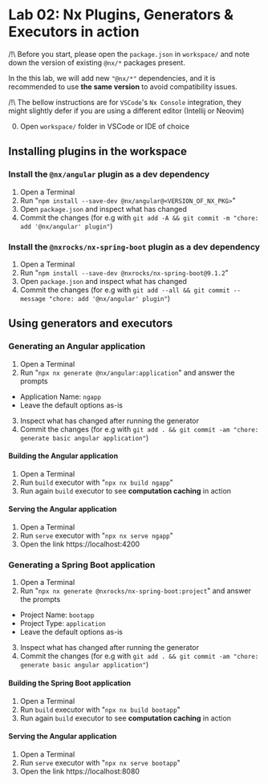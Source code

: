# Lab 02: Nx Plugins, Generators & Executors in action

/!\ Before you start, please open the `package.json` in `workspace/` and note down the version of existing `@nx/*` packages present.

In the this lab, we will add new `"@nx/*"` dependencies, and it is recommended to use **the same version** to avoid compatibility issues.

/!\ The bellow instructions are for `VSCode`'s `Nx Console` integration, they might slightly defer if you are using a different editor (Intellij or Neovim)

0. Open `workspace/` folder in VSCode or IDE of choice

## Installing plugins in the workspace

### Install the `@nx/angular` plugin as a dev dependency

1. Open a Terminal
2. Run "`npm install --save-dev @nx/angular@<VERSION_OF_NX_PKG>`"
3. Open `package.json` and inspect what has changed
4. Commit the changes (for e.g with `git add -A && git commit -m "chore: add '@nx/angular' plugin"`)

### Install the `@nxrocks/nx-spring-boot` plugin as a dev dependency

1. Open a Terminal
2. Run "`npm install --save-dev @nxrocks/nx-spring-boot@9.1.2`"
3. Open `package.json` and inspect what has changed
4. Commit the changes (for e.g with `git add --all && git commit --message "chore: add '@nx/angular' plugin"`)

## Using generators and executors

### Generating an Angular application

1. Open a Terminal
2. Run "`npx nx generate @nx/angular:application`" and answer the prompts
  * Application Name: `ngapp`
  * Leave the default options as-is
3. Inspect what has changed after running the generator
4. Commit the changes (for e.g with `git add . && git commit -am "chore: generate basic angular application"`)

#### Building the Angular application

1. Open a Terminal
2. Run `build` executor with "`npx nx build ngapp`" 
2. Run again `build` executor to see **computation caching** in action 

#### Serving the Angular application

1. Open a Terminal
2. Run `serve` executor with "`npx nx serve ngapp`" 
3. Open the link https://localhost:4200 

### Generating a Spring Boot application

1. Open a Terminal
2. Run "`npx nx generate @nxrocks/nx-spring-boot:project`" and answer the prompts
  * Project Name: `bootapp`
  * Project Type: `application`
  * Leave the default options as-is
3. Inspect what has changed after running the generator
4. Commit the changes (for e.g with `git add . && git commit -am "chore: generate basic angular application"`)

#### Building the Spring Boot application

1. Open a Terminal
2. Run `build` executor with "`npx nx build bootapp`" 
2. Run again `build` executor to see **computation caching** in action 

#### Serving the Angular application

1. Open a Terminal
2. Run `serve` executor with "`npx nx serve bootapp`" 
3. Open the link https://localhost:8080

